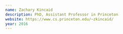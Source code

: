 ```yaml
---
name: Zachary Kincaid
description: PhD, Assistant Professor in Princeton
website: https://www.cs.princeton.edu/~zkincaid/
year: 2016
---
```


